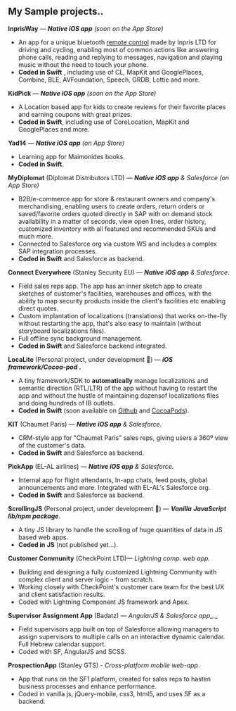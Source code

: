 
## My Sample projects.. 

**InprisWay** — _**Native iOS app** (soon on the App Store)_

- An app for a unique bluetooth [remote control](https://www.inpris.co/) made by Inpris LTD for driving and cycling, enabling most of common actions like answering phone calls, reading and replying to messages, navigation and playing music without the need to touch your phone. 
- **Coded in Swift** , including use of CL, MapKit and GooglePlaces, Combine, BLE, AVFoundation, Speech, GRDB, Lottie and more.

**KidPick** — _**Native iOS app** (soon on the App Store)_
- A Location based app for kids to create reviews for their favorite places and earning coupons with great prizes. 
- **Coded in Swift**, including use of CoreLocation, MapKit and GooglePlaces and more.

**Yad14** — _**Native iOS app** (on App Store)_
- Learning app for Maimonides books. 
- **Coded in Swift**.

**MyDiplomat** (Diplomat Distributors LTD) — _**Native iOS app** &amp; Salesforce (on App Store)_

- B2B/e-commerce app for store &amp; restaurant owners and company&#39;s merchandising, enabling users to create orders, return orders or saved/favorite orders quoted directly in SAP with on demand stock availability in a matter of seconds, view open lines, order history, customized inventory with all featured and recommended SKUs and much more.
- Connected to Salesforce org via custom WS and includes a complex SAP integration processes.
- **Coded in Swift** and Salesforce as backend.

**Connect Everywhere** (Stanley Security EU) — _**Native iOS app**_ _&amp; Salesforce_.

- Field sales reps app. The app has an inner sketch app to create sketches of customer&#39;s facilities, warehouses and offices, with the ability to map security products inside the client&#39;s facilities etc enabling direct quotes.
- Custom implantation of localizations (translations) that works on-the-fly without restarting the app, that&#39;s also easy to maintain (without storyboard localizations files).
- Full offline sync background management.
- **Coded in Swift** and Salesforce backend integrated.

**LocaLite** (Personal project, under development 🚧) — _**iOS** **framework/Cocoa-pod** **.**_

- A tiny framework/SDK to **automatically** manage localizations and semantic direction (RTL/LTR) of the app without having to restart the app and without the hustle of maintaining dozensof localizations files and doing hundreds of IB outlets.
- **Coded in Swift** (soon available on [Github](https://github.com/yoni-g/LocaLite) and [CocoaPods](https://cocoapods.org/pods/LocaLite)).

**KIT** (Chaumet Paris) — _**Native iOS app** &amp; Salesforce._

- CRM-style app for &quot;Chaumet Paris&quot; sales reps, giving users a 360º view of the customer&#39;s data.
- **Coded in Swift** and Salesforce as backend.

**PickApp** (EL-AL airlines) — _**Native iOS app** &amp; Salesforce._

- Internal app for flight attendants, In-app chats, feed posts, global announcements and more.
Integrated with EL-AL&#39;s Salesforce org.
- **Coded in Swift** and Salesforce as backend.

**ScrollingJS** (Personal project, under development 🚧) — _**Vanilla** **JavaScript lib/npm package**_.

- A tiny JS library to handle the scrolling of huge quantities of data in JS based web apps.
- **Coded in**  **JS** (not published yet…).

**Customer Community** (CheckPoint LTD)— _Lightning comp. web app._

- Building and designing a fully customized Lightning Community with complex client and server logic - from scratch.
 - Working closely with CheckPoint&#39;s customer care team for the best UX and client satisfaction results. 
 - Coded with Lightning Component JS framework and Apex.

**Supervisor Assignment App** (Badatz) — _AngularJS &amp; Salesforce app__._

- Field supervisors app built on top of Salesforce allowing managers to assign supervisors to multiple calls on an interactive dynamic calendar. Full Hebrew calendar support. 
- Coded with SF, AngularJS and SCSS.

**ProspectionApp** (Stanley GTS) - _Cross-platform mobile web-app_.

- App that runs on the SF1 platform, created for sales reps to hasten business processes and enhance performance.
-  Coded in vanilla js, jQuery-mobile, css3, html5, and uses SF as a backend.
